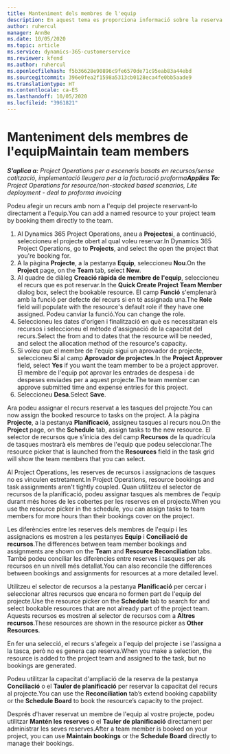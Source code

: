 ```yaml
---
title: Manteniment dels membres de l'equip
description: En aquest tema es proporciona informació sobre la reserva de recursos amb nom a equips de projecte i assignar-los a tasques.
author: ruhercul
manager: AnnBe
ms.date: 10/05/2020
ms.topic: article
ms.service: dynamics-365-customerservice
ms.reviewer: kfend
ms.author: ruhercul
ms.openlocfilehash: f5b36628e90896c9fe6570de71c95eab83a44ebd
ms.sourcegitcommit: 396e0fea2f1598a5313cb0128eca4fe0bb5aade9
ms.translationtype: HT
ms.contentlocale: ca-ES
ms.lasthandoff: 10/05/2020
ms.locfileid: "3961821"
---
```

# <a name="maintain-team-members"></a><span data-ttu-id="71fab-103">Manteniment dels membres de l'equip</span><span class="sxs-lookup"><span data-stu-id="71fab-103">Maintain team members</span></span>

<span data-ttu-id="71fab-104">_**S'aplica a:** Project Operations per a escenaris basats en recursos/sense cotització, implementació lleugera per a la facturació proforma_</span><span class="sxs-lookup"><span data-stu-id="71fab-104">_**Applies To:** Project Operations for resource/non-stocked based scenarios, Lite deployment - deal to proforma invoicing_</span></span>

<span data-ttu-id="71fab-105">Podeu afegir un recurs amb nom a l'equip del projecte reservant-lo directament a l'equip.</span><span class="sxs-lookup"><span data-stu-id="71fab-105">You can add a named resource to your project team by booking them directly to the team.</span></span>

1. <span data-ttu-id="71fab-106">Al Dynamics 365 Project Operations, aneu a **Projectes**i, a continuació, seleccioneu el projecte obert al qual voleu reservar.</span><span class="sxs-lookup"><span data-stu-id="71fab-106">In Dynamics 365 Project Operations, go to **Projects**, and select the open the project that you're booking for.</span></span>
2. <span data-ttu-id="71fab-107">A la pàgina **Projecte**, a la pestanya **Equip**, seleccioneu **Nou**.</span><span class="sxs-lookup"><span data-stu-id="71fab-107">On the **Project** page, on the **Team** tab, select **New**.</span></span> 
3. <span data-ttu-id="71fab-108">Al quadre de diàleg **Creació ràpida de membre de l'equip**, seleccioneu el recurs que es pot reservar.</span><span class="sxs-lookup"><span data-stu-id="71fab-108">In the **Quick Create Project Team Member** dialog box, select the bookable resource.</span></span> <span data-ttu-id="71fab-109">El camp **Funció** s'emplenarà amb la funció per defecte del recurs si en té assignada una.</span><span class="sxs-lookup"><span data-stu-id="71fab-109">The **Role** field will populate with the resource's default role if they have one assigned.</span></span> <span data-ttu-id="71fab-110">Podeu canviar la funció.</span><span class="sxs-lookup"><span data-stu-id="71fab-110">You can change the role.</span></span> 
4. <span data-ttu-id="71fab-111">Seleccioneu les dates d'origen i finalització en què es necessitaran els recursos i seleccioneu el mètode d'assignació de la capacitat del recurs.</span><span class="sxs-lookup"><span data-stu-id="71fab-111">Select the from and to dates that the resource will be needed, and select the allocation method of the resource's capacity.</span></span> 
5. <span data-ttu-id="71fab-112">Si voleu que el membre de l'equip sigui un aprovador de projecte, seleccioneu **Sí** al camp **Aprovador de projectes**.</span><span class="sxs-lookup"><span data-stu-id="71fab-112">In the **Project Approver** field, select **Yes** if you want the team member to be a project approver.</span></span> <span data-ttu-id="71fab-113">El membre de l'equip pot aprovar les entrades de despesa i de despeses enviades per a aquest projecte.</span><span class="sxs-lookup"><span data-stu-id="71fab-113">The team member can approve submitted time and expense entries for this project.</span></span> 
6. <span data-ttu-id="71fab-114">Seleccioneu **Desa**.</span><span class="sxs-lookup"><span data-stu-id="71fab-114">Select **Save**.</span></span>

<span data-ttu-id="71fab-115">Ara podeu assignar el recurs reservat a les tasques del projecte.</span><span class="sxs-lookup"><span data-stu-id="71fab-115">You can now assign the booked resource to tasks on the project.</span></span> <span data-ttu-id="71fab-116">A la pàgina **Projecte**, a la pestanya **Planificació**, assigneu tasques al recurs nou.</span><span class="sxs-lookup"><span data-stu-id="71fab-116">On the **Project** page, on the **Schedule** tab, assign tasks to the new resource.</span></span> <span data-ttu-id="71fab-117">El selector de recursos que s'inicia des del camp **Recursos** de la quadrícula de tasques mostrarà els membres de l'equip que podeu seleccionar.</span><span class="sxs-lookup"><span data-stu-id="71fab-117">The resource picker that is launched from the **Resources** field in the task grid will show the team members that you can select.</span></span>


<span data-ttu-id="71fab-118">Al Project Operations, les reserves de recursos i assignacions de tasques no es vinculen estretament.</span><span class="sxs-lookup"><span data-stu-id="71fab-118">In Project Operations, resource bookings and task assignments aren't tightly coupled.</span></span> <span data-ttu-id="71fab-119">Quan utilitzeu el selector de recursos de la planificació, podeu assignar tasques als membres de l'equip durant més hores de les cobertes per les reserves en el projecte.</span><span class="sxs-lookup"><span data-stu-id="71fab-119">When you use the resource picker in the schedule, you can assign tasks to team members for more hours than their bookings cover on the project.</span></span>

<span data-ttu-id="71fab-120">Les diferències entre les reserves dels membres de l'equip i les assignacions es mostren a les pestanyes **Equip** i **Conciliació de recursos**.</span><span class="sxs-lookup"><span data-stu-id="71fab-120">The differences between team member bookings and assignments are shown on the **Team** and **Resource Reconciliation** tabs.</span></span> <span data-ttu-id="71fab-121">També podeu conciliar les diferències entre reserves i tasques per als recursos en un nivell més detallat.</span><span class="sxs-lookup"><span data-stu-id="71fab-121">You can also reconcile the differences between bookings and assignments for resources at a more detailed level.</span></span>

<span data-ttu-id="71fab-122">Utilitzeu el selector de recursos a la pestanya **Planificació** per cercar i seleccionar altres recursos que encara no formen part de l'equip del projecte.</span><span class="sxs-lookup"><span data-stu-id="71fab-122">Use the resource picker on the **Schedule** tab to search for and select bookable resources that are not already part of the project team.</span></span> <span data-ttu-id="71fab-123">Aquests recursos es mostren al selector de recursos com a **Altres recursos**.</span><span class="sxs-lookup"><span data-stu-id="71fab-123">These resources are shown in the resource picker as **Other Resources**.</span></span>

<span data-ttu-id="71fab-124">En fer una selecció, el recurs s'afegeix a l'equip del projecte i se l'assigna a la tasca, però no es genera cap reserva.</span><span class="sxs-lookup"><span data-stu-id="71fab-124">When you make a selection, the resource is added to the project team and assigned to the task, but no bookings are generated.</span></span>

<span data-ttu-id="71fab-125">Podeu utilitzar la capacitat d'ampliació de la reserva de la pestanya **Conciliació** o el **Tauler de planificació** per reservar la capacitat del recurs al projecte.</span><span class="sxs-lookup"><span data-stu-id="71fab-125">You can use the **Reconciliation** tab’s extend booking capability or the **Schedule Board** to book the resource’s capacity to the project.</span></span>

<span data-ttu-id="71fab-126">Després d'haver reservat un membre de l'equip al vostre projecte, podeu utilitzar **Mantén les reserves** o el **Tauler de planificació** directament per administrar les seves reserves.</span><span class="sxs-lookup"><span data-stu-id="71fab-126">After a team member is booked on your project, you can use **Maintain bookings** or the **Schedule Board** directly to manage their bookings.</span></span>
